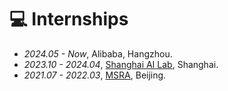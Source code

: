 # 💻 Internships
- *2024.05 - Now*, Alibaba, Hangzhou.
- *2023.10 - 2024.04*, [Shanghai AI Lab](https://www.shlab.org.cn/), Shanghai.
- *2021.07 - 2022.03*, [MSRA](https://www.microsoft.com/en-us/research), Beijing.
